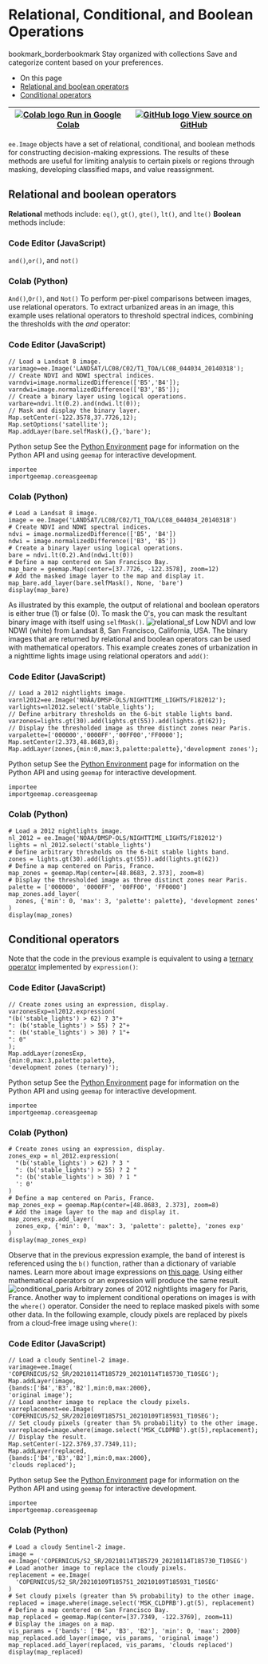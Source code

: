  
#  Relational, Conditional, and Boolean Operations
bookmark_borderbookmark Stay organized with collections  Save and categorize content based on your preferences. 
  * On this page
  * [Relational and boolean operators](https://developers.google.com/earth-engine/guides/image_relational#relational-and-boolean-operators)
  * [Conditional operators](https://developers.google.com/earth-engine/guides/image_relational#conditional-operators)


[ ![Colab logo](https://developers.google.com/static/earth-engine/images/colab_logo_32px.png) Run in Google Colab ](https://colab.research.google.com/github/google/earthengine-community/blob/master/guides/linked/generated/image_relational.ipynb) |  [ ![GitHub logo](https://developers.google.com/static/earth-engine/images/GitHub-Mark-32px.png) View source on GitHub ](https://github.com/google/earthengine-community/blob/master/guides/linked/generated/image_relational.ipynb)  
---|---  
`ee.Image` objects have a set of relational, conditional, and boolean methods for constructing decision-making expressions. The results of these methods are useful for limiting analysis to certain pixels or regions through masking, developing classified maps, and value reassignment.
## Relational and boolean operators
**Relational** methods include:
`eq()`, `gt()`, `gte()`, `lt()`, and `lte()`
**Boolean** methods include:
### Code Editor (JavaScript)
`and()`,`or()`, and `not()`
### Colab (Python)
`And()`,`Or()`, and `Not()`
To perform per-pixel comparisons between images, use relational operators. To extract urbanized areas in an image, this example uses relational operators to threshold spectral indices, combining the thresholds with the _and_ operator:
### Code Editor (JavaScript)
```
// Load a Landsat 8 image.
varimage=ee.Image('LANDSAT/LC08/C02/T1_TOA/LC08_044034_20140318');
// Create NDVI and NDWI spectral indices.
varndvi=image.normalizedDifference(['B5','B4']);
varndwi=image.normalizedDifference(['B3','B5']);
// Create a binary layer using logical operations.
varbare=ndvi.lt(0.2).and(ndwi.lt(0));
// Mask and display the binary layer.
Map.setCenter(-122.3578,37.7726,12);
Map.setOptions('satellite');
Map.addLayer(bare.selfMask(),{},'bare');
```
Python setup
See the [ Python Environment](https://developers.google.com/earth-engine/guides/python_install) page for information on the Python API and using `geemap` for interactive development.
```
importee
importgeemap.coreasgeemap
```

### Colab (Python)
```
# Load a Landsat 8 image.
image = ee.Image('LANDSAT/LC08/C02/T1_TOA/LC08_044034_20140318')
# Create NDVI and NDWI spectral indices.
ndvi = image.normalizedDifference(['B5', 'B4'])
ndwi = image.normalizedDifference(['B3', 'B5'])
# Create a binary layer using logical operations.
bare = ndvi.lt(0.2).And(ndwi.lt(0))
# Define a map centered on San Francisco Bay.
map_bare = geemap.Map(center=[37.7726, -122.3578], zoom=12)
# Add the masked image layer to the map and display it.
map_bare.add_layer(bare.selfMask(), None, 'bare')
display(map_bare)
```

As illustrated by this example, the output of relational and boolean operators is either true (1) or false (0). To mask the 0's, you can mask the resultant binary image with itself using `selfMask()`.
![relational_sf](https://developers.google.com/static/earth-engine/images/Images_relational_sf.png) Low NDVI and low NDWI (white) from Landsat 8, San Francisco, California, USA. 
The binary images that are returned by relational and boolean operators can be used with mathematical operators. This example creates zones of urbanization in a nighttime lights image using relational operators and `add()`:
### Code Editor (JavaScript)
```
// Load a 2012 nightlights image.
varnl2012=ee.Image('NOAA/DMSP-OLS/NIGHTTIME_LIGHTS/F182012');
varlights=nl2012.select('stable_lights');
// Define arbitrary thresholds on the 6-bit stable lights band.
varzones=lights.gt(30).add(lights.gt(55)).add(lights.gt(62));
// Display the thresholded image as three distinct zones near Paris.
varpalette=['000000','0000FF','00FF00','FF0000'];
Map.setCenter(2.373,48.8683,8);
Map.addLayer(zones,{min:0,max:3,palette:palette},'development zones');
```
Python setup
See the [ Python Environment](https://developers.google.com/earth-engine/guides/python_install) page for information on the Python API and using `geemap` for interactive development.
```
importee
importgeemap.coreasgeemap
```

### Colab (Python)
```
# Load a 2012 nightlights image.
nl_2012 = ee.Image('NOAA/DMSP-OLS/NIGHTTIME_LIGHTS/F182012')
lights = nl_2012.select('stable_lights')
# Define arbitrary thresholds on the 6-bit stable lights band.
zones = lights.gt(30).add(lights.gt(55)).add(lights.gt(62))
# Define a map centered on Paris, France.
map_zones = geemap.Map(center=[48.8683, 2.373], zoom=8)
# Display the thresholded image as three distinct zones near Paris.
palette = ['000000', '0000FF', '00FF00', 'FF0000']
map_zones.add_layer(
  zones, {'min': 0, 'max': 3, 'palette': palette}, 'development zones'
)
display(map_zones)
```

## Conditional operators
Note that the code in the previous example is equivalent to using a [ternary operator](http://en.wikipedia.org/wiki/%3F:) implemented by `expression()`:
### Code Editor (JavaScript)
```
// Create zones using an expression, display.
varzonesExp=nl2012.expression(
"(b('stable_lights') > 62) ? 3"+
": (b('stable_lights') > 55) ? 2"+
": (b('stable_lights') > 30) ? 1"+
": 0"
);
Map.addLayer(zonesExp,
{min:0,max:3,palette:palette},
'development zones (ternary)');
```
Python setup
See the [ Python Environment](https://developers.google.com/earth-engine/guides/python_install) page for information on the Python API and using `geemap` for interactive development.
```
importee
importgeemap.coreasgeemap
```

### Colab (Python)
```
# Create zones using an expression, display.
zones_exp = nl_2012.expression(
  "(b('stable_lights') > 62) ? 3 "
  ": (b('stable_lights') > 55) ? 2 "
  ": (b('stable_lights') > 30) ? 1 "
  ': 0'
)
# Define a map centered on Paris, France.
map_zones_exp = geemap.Map(center=[48.8683, 2.373], zoom=8)
# Add the image layer to the map and display it.
map_zones_exp.add_layer(
  zones_exp, {'min': 0, 'max': 3, 'palette': palette}, 'zones exp'
)
display(map_zones_exp)
```

Observe that in the previous expression example, the band of interest is referenced using the `b()` function, rather than a dictionary of variable names. Learn more about image expressions on [this page](https://developers.google.com/earth-engine/guides/image_math#expressions). Using either mathematical operators or an expression will produce the same result.
![conditional_paris](https://developers.google.com/static/earth-engine/images/Images_conditional_nightlights_paris.png) Arbitrary zones of 2012 nightlights imagery for Paris, France. 
Another way to implement conditional operations on images is with the `where()` operator. Consider the need to replace masked pixels with some other data. In the following example, cloudy pixels are replaced by pixels from a cloud-free image using `where()`:
### Code Editor (JavaScript)
```
// Load a cloudy Sentinel-2 image.
varimage=ee.Image(
'COPERNICUS/S2_SR/20210114T185729_20210114T185730_T10SEG');
Map.addLayer(image,
{bands:['B4','B3','B2'],min:0,max:2000},
'original image');
// Load another image to replace the cloudy pixels.
varreplacement=ee.Image(
'COPERNICUS/S2_SR/20210109T185751_20210109T185931_T10SEG');
// Set cloudy pixels (greater than 5% probability) to the other image.
varreplaced=image.where(image.select('MSK_CLDPRB').gt(5),replacement);
// Display the result.
Map.setCenter(-122.3769,37.7349,11);
Map.addLayer(replaced,
{bands:['B4','B3','B2'],min:0,max:2000},
'clouds replaced');
```
Python setup
See the [ Python Environment](https://developers.google.com/earth-engine/guides/python_install) page for information on the Python API and using `geemap` for interactive development.
```
importee
importgeemap.coreasgeemap
```

### Colab (Python)
```
# Load a cloudy Sentinel-2 image.
image = ee.Image('COPERNICUS/S2_SR/20210114T185729_20210114T185730_T10SEG')
# Load another image to replace the cloudy pixels.
replacement = ee.Image(
  'COPERNICUS/S2_SR/20210109T185751_20210109T185931_T10SEG'
)
# Set cloudy pixels (greater than 5% probability) to the other image.
replaced = image.where(image.select('MSK_CLDPRB').gt(5), replacement)
# Define a map centered on San Francisco Bay.
map_replaced = geemap.Map(center=[37.7349, -122.3769], zoom=11)
# Display the images on a map.
vis_params = {'bands': ['B4', 'B3', 'B2'], 'min': 0, 'max': 2000}
map_replaced.add_layer(image, vis_params, 'original image')
map_replaced.add_layer(replaced, vis_params, 'clouds replaced')
display(map_replaced)
```

